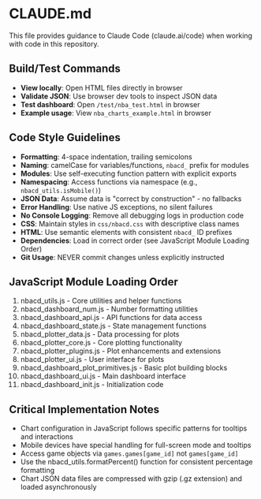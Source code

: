 # CLAUDE.md

This file provides guidance to Claude Code (claude.ai/code) when working with code in this repository.

## Build/Test Commands
- **View locally**: Open HTML files directly in browser
- **Validate JSON**: Use browser dev tools to inspect JSON data
- **Test dashboard**: Open `/test/nba_test.html` in browser
- **Example usage**: View `nba_charts_example.html` in browser

## Code Style Guidelines
- **Formatting**: 4-space indentation, trailing semicolons
- **Naming**: camelCase for variables/functions, `nbacd_` prefix for modules
- **Modules**: Use self-executing function pattern with explicit exports
- **Namespacing**: Access functions via namespace (e.g., `nbacd_utils.isMobile()`)
- **JSON Data**: Assume data is "correct by construction" - no fallbacks
- **Error Handling**: Use native JS exceptions, no silent failures
- **No Console Logging**: Remove all debugging logs in production code
- **CSS**: Maintain styles in `css/nbacd.css` with descriptive class names
- **HTML**: Use semantic elements with consistent `nbacd_` ID prefixes
- **Dependencies**: Load in correct order (see JavaScript Module Loading Order)
- **Git Usage**: NEVER commit changes unless explicitly instructed

## JavaScript Module Loading Order
1. nbacd_utils.js - Core utilities and helper functions
2. nbacd_dashboard_num.js - Number formatting utilities
3. nbacd_dashboard_api.js - API functions for data access
4. nbacd_dashboard_state.js - State management functions
5. nbacd_plotter_data.js - Data processing for plots
6. nbacd_plotter_core.js - Core plotting functionality
7. nbacd_plotter_plugins.js - Plot enhancements and extensions
8. nbacd_plotter_ui.js - User interface for plots
9. nbacd_dashboard_plot_primitives.js - Basic plot building blocks
10. nbacd_dashboard_ui.js - Main dashboard interface
11. nbacd_dashboard_init.js - Initialization code

## Critical Implementation Notes
- Chart configuration in JavaScript follows specific patterns for tooltips and interactions
- Mobile devices have special handling for full-screen mode and tooltips
- Access game objects via `games.games[game_id]` not `games[game_id]`
- Use the nbacd_utils.formatPercent() function for consistent percentage formatting
- Chart JSON data files are compressed with gzip (.gz extension) and loaded asynchronously